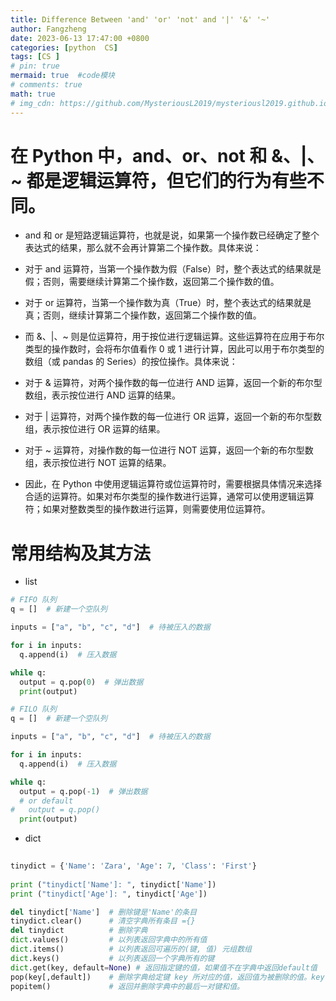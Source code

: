 ```yaml
---
title: Difference Between 'and' 'or' 'not' and '|' '&' '~'
author: Fangzheng
date: 2023-06-13 17:47:00 +0800
categories: [python  CS]
tags: [CS ]
# pin: true
mermaid: true  #code模块
# comments: true
math: true
# img_cdn: https://github.com/MysteriousL2019/mysteriousl2019.github.io/tree/master/assets/img/
---
```

# 在 Python 中，and、or、not 和 &、|、~ 都是逻辑运算符，但它们的行为有些不同。

* and 和 or 是短路逻辑运算符，也就是说，如果第一个操作数已经确定了整个表达式的结果，那么就不会再计算第二个操作数。具体来说：

* 对于 and 运算符，当第一个操作数为假（False）时，整个表达式的结果就是假；否则，需要继续计算第二个操作数，返回第二个操作数的值。
* 对于 or 运算符，当第一个操作数为真（True）时，整个表达式的结果就是真；否则，继续计算第二个操作数，返回第二个操作数的值。
* 而 &、\|、~ 则是位运算符，用于按位进行逻辑运算。这些运算符在应用于布尔类型的操作数时，会将布尔值看作 0 或 1 进行计算，因此可以用于布尔类型的数组（或 pandas 的 Series）的按位操作。具体来说：

* 对于 & 运算符，对两个操作数的每一位进行 AND 运算，返回一个新的布尔型数组，表示按位进行 AND 运算的结果。
* 对于 \| 运算符，对两个操作数的每一位进行 OR 运算，返回一个新的布尔型数组，表示按位进行 OR 运算的结果。
* 对于 ~ 运算符，对操作数的每一位进行 NOT 运算，返回一个新的布尔型数组，表示按位进行 NOT 运算的结果。
* 因此，在 Python 中使用逻辑运算符或位运算符时，需要根据具体情况来选择合适的运算符。如果对布尔类型的操作数进行运算，通常可以使用逻辑运算符；如果对整数类型的操作数进行运算，则需要使用位运算符。
# 常用结构及其方法
* list
```python
# FIFO 队列
q = []  # 新建一个空队列

inputs = ["a", "b", "c", "d"]  # 待被压入的数据

for i in inputs:  
  q.append(i)  # 压入数据

while q:
  output = q.pop(0)  # 弹出数据
  print(output)
```
```python
# FILO 队列
q = []  # 新建一个空队列

inputs = ["a", "b", "c", "d"]  # 待被压入的数据

for i in inputs:  
  q.append(i)  # 压入数据

while q:
  output = q.pop(-1)  # 弹出数据
  # or default
#   output = q.pop()
  print(output)
```
* dict
```python
 
tinydict = {'Name': 'Zara', 'Age': 7, 'Class': 'First'}
 
print ("tinydict['Name']: ", tinydict['Name'])
print ("tinydict['Age']: ", tinydict['Age'])
```
```python
del tinydict['Name']  # 删除键是'Name'的条目
tinydict.clear()      # 清空字典所有条目 ={}
del tinydict          # 删除字典
dict.values()         # 以列表返回字典中的所有值
dict.items()          # 以列表返回可遍历的(键, 值) 元组数组
dict.keys()           # 以列表返回一个字典所有的键
dict.get(key, default=None) # 返回指定键的值，如果值不在字典中返回default值
pop(key[,default])    # 删除字典给定键 key 所对应的值，返回值为被删除的值。key值必须给出。 否则，返回default值。
popitem()             # 返回并删除字典中的最后一对键和值。

```

